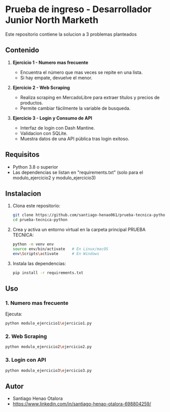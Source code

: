 #  Prueba de ingreso - Desarrollador Junior North Marketh

Este repositorio contiene la solucion a 3 problemas planteados

## Contenido

1. **Ejercicio 1 - Numero mas frecuente**
   - Encuentra el número que mas veces se repite en una lista.
   - Si hay empate, devuelve el menor.

2. **Ejercicio 2 - Web Scraping**
   - Realiza scraping en MercadoLibre para extraer títulos y precios de productos.
   - Permite cambiar fácilmente la variable de busqueda.

3. **Ejercicio 3 - Login y Consumo de API**
   - Interfaz de login con Dash Mantine.
   - Validacion con SQLite.
   - Muestra datos de una API pública tras login exitoso.

## Requisitos

- Python 3.8 o superior
- Las dependencias se listan en "requirements.txt" (solo para el modulo_ejercicio2 y modulo_ejercicio3)

## Instalacion

1. Clona este repositorio:

   ```bash
   git clone https://github.com/santiago-henao061/prueba-tecnica-python.git
   cd prueba-tecnica-python
   ```

2. Crea y activa un entorno virtual en la carpeta principal PRUEBA TECNICA:

   ```bash
   python -m venv env
   source env/bin/activate   # En Linux/macOS
   env\Scripts\activate      # En Windows
   ```

3. Instala las dependencias:

   ```bash
   pip install -r requirements.txt
   ```

## Uso

### 1. Numero mas frecuente
Ejecuta:

```bash
python modulo_ejercicio1\ejercicio1.py
```

### 2. Web Scraping

```bash
python modulo_ejercicio2\ejercicio2.py
```

### 3. Login con API

```bash
python modulo_ejercicio3\ejercicio3.py
```

## Autor

- Santiago Henao Otalora
- https://www.linkedin.com/in/santiago-henao-otalora-698804259/

